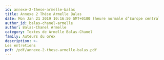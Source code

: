 ```yaml
---
id: annexe-2-these-armelle-balas
title: Annexe 2 Thèse Armelle Balas 
date: Mon Jan 21 2019 10:16:50 GMT+0100 (heure normale d’Europe centrale)
author_id: balas-chanel-armelle
author: Balas-Chanel Armelle
category: Textes de Armelle Balas-Chanel
family: Auteurs du Grex
description: >-
Les entretiens 
pdf: /pdf/annexe-2-these-armelle-balas.pdf
---
```

